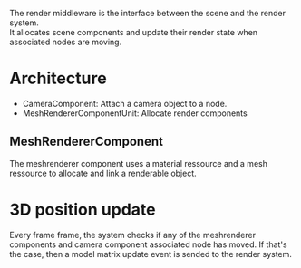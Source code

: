 The render middleware is the interface between the scene and the render system. <br/>
It allocates scene components and update their render state when associated nodes are moving.

# Architecture

<svg-inline src="render_middleware_architecture.svg"></svg-inline>

* CameraComponent: Attach a camera object to a node.
* MeshRendererComponentUnit: Allocate render components

## MeshRendererComponent

The meshrenderer component uses a material ressource and a mesh ressource to allocate and link a renderable object.

# 3D position update

Every frame frame, the system checks if any of the meshrenderer components and camera component associated node has
moved. If that's the case, then a model matrix update event is sended to the render system.